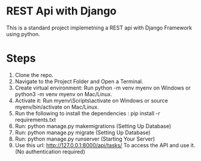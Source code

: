 # REST Api with Django

This is a standard project implemetning a REST api with Django Framework using python.

# Steps
1. Clone the repo.
2. Navigate to the Project Folder and Open a Terminal.
3. Create virtual environment: Run python -m venv myenv on Windows or python3 -m venv myenv on Mac/Linux.
4. Activate it: Run myenv\Scripts\activate on Windows or source myenv/bin/activate on Mac/Linux.
5. Run the following to install the dependencies : pip install -r requirements.txt
6. Run: python manage.py makemigrations (Setting Up Database)
7. Run: python manage.py migrate (Setting Up Database)
8. Run: python manage.py runserver (Starting Your Server)
9. Use this url: http://127.0.0.1:8000/api/tasks/  To access the API and use it. (No authentication required)


